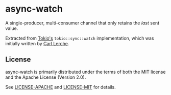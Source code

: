 # async-watch

A single-producer, multi-consumer channel that only retains the *last* sent value.

Extracted from [Tokio's](https://github.com/tokio-rs/tokio/) `tokio::sync::watch` implementation,
which was initially written by [Carl Lerche](https://github.com/carllerche).

## License

async-watch is primarily distributed under the terms of both the MIT license
and the Apache License (Version 2.0).

See [LICENSE-APACHE](LICENSE-APACHE) and [LICENSE-MIT](LICENSE-MIT) for details.
